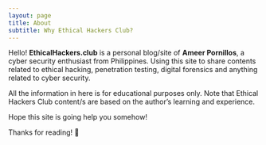 ```yaml
---
layout: page
title: About
subtitle: Why Ethical Hackers Club?
---
```


Hello! **EthicalHackers.club** is a personal blog/site of **Ameer Pornillos**, a cyber security enthusiast from Philippines. Using this site to share contents related to ethical hacking, penetration testing, digital forensics and anything related to cyber security.

All the information in here is for educational purposes only. Note that Ethical Hackers Club content/s are based on the author’s learning and experience.

Hope this site is going help you somehow!

Thanks for reading! 👋
